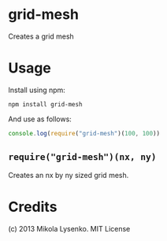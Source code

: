 grid-mesh
=========
Creates a grid mesh

Usage
=====
Install using npm:

    npm install grid-mesh
    
And use as follows:

```javascript
console.log(require("grid-mesh")(100, 100))
```

`require("grid-mesh")(nx, ny)`
------------------------------
Creates an nx by ny sized grid mesh.

Credits
=======
(c) 2013 Mikola Lysenko. MIT License